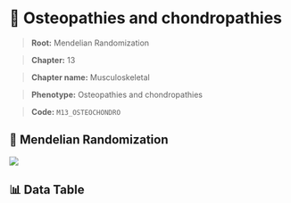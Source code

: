 # 🧪 Osteopathies and chondropathies

> **Root:** Mendelian Randomization

> **Chapter:** 13  

> **Chapter name:** Musculoskeletal

> **Phenotype:** Osteopathies and chondropathies  

> **Code:** `M13_OSTEOCHONDRO`

## 🧬 Mendelian Randomization  

<img src="/MR/Figures/Forward/M13_OSTEOCHONDRO.png"/>

## 📊 Data Table

<CsvTableMRF src="/MR_Data/Forward/M13_OSTEOCHONDRO.csv"/>
